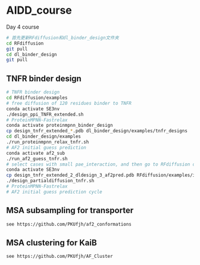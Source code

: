 # AIDD_course
Day 4 course

```bash
# 首先更新RFdiffusion和dl_binder_design文件夹
cd RFdiffusion
git pull
cd dl_binder_design
git pull
```

## TNFR binder design
```bash
# TNFR binder design
cd RFdiffusion/examples
# free diffusion of 120 residues binder to TNFR
conda activate SE3nv
./design_ppi_TNFR_extended.sh
# ProteinMPNN-Fastrelax
conda activate proteinmpnn_binder_design
cp design_tnfr_extended_*.pdb dl_binder_design/examples/tnfr_designs
cd dl_binder_design/examples
./run_proteinmpnn_relax_tnfr.sh
# AF2 initial guess prediction
conda activate af2_sub
./run_af2_guess_tnfr.sh
# select cases with small pae_interaction, and then go to RFdiffusion dir
conda activate SE3nv
cp design_tnfr_extended_2_dldesign_3_af2pred.pdb RFdiffusion/examples/input_pdbs/
./design_partialdiffusion_tnfr.sh
# ProteinMPNN-Fastrelax
# AF2 initial guess prediction cycle
```

## MSA subsampling for transporter
```bash
see https://github.com/PKUfjh/af2_conformations
```

## MSA clustering for KaiB
```bash
see https://github.com/PKUfjh/AF_Cluster
```
